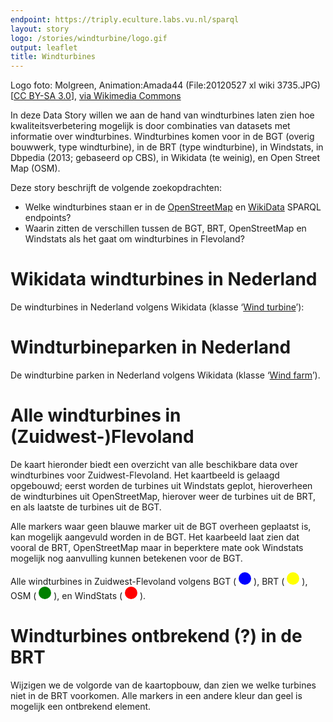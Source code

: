 ```yaml
---
endpoint: https://triply.eculture.labs.vu.nl/sparql
layout: story
logo: /stories/windturbine/logo.gif
output: leaflet
title: Windturbines
---
```


Logo foto: Molgreen, Animation:Amada44 (File:20120527 xl wiki
3735.JPG) [<a href="https://creativecommons.org/licenses/by-sa/3.0">CC
BY-SA 3.0</a>], <a
href="https://commons.wikimedia.org/wiki/File%3AWind_turbine.gif">via
Wikimedia Commons</a>

In deze Data Story willen we aan de hand van windturbines laten zien hoe kwaliteitsverbetering mogelijk is door combinaties van datasets met informatie over windturbines. Windturbines komen voor in de BGT (overig bouwwerk, type windturbine), in de BRT (type windturbine), in Windstats, in Dbpedia (2013; gebaseerd op CBS), in Wikidata (te weinig), en Open Street Map (OSM).

Deze story beschrijft de volgende zoekopdrachten:
- Welke windturbines staan er in de [OpenStreetMap](http://sophox.org/sophox/) en [WikiData](https://query.wikidata.org/) SPARQL endpoints?
- Waarin zitten de verschillen tussen de BGT, BRT, OpenStreetMap en Windstats als het gaat om windturbines in Flevoland?

# Wikidata windturbines in Nederland
De windturbines in Nederland volgens Wikidata (klasse ‘<a
href="http://www.wikidata.org/entity/Q49833">Wind turbine</a>’):

<div
  data-query
  data-query-endpoint="https://query.wikidata.org/sparql"
  data-query-sparql="10-turbine.rq"></div>

# Windturbineparken in Nederland
De windturbine parken in Nederland volgens Wikidata (klasse ‘<a
href="http://www.wikidata.org/entity/Q194356">Wind farm</a>’).

<div data-query
     data-query-endpoint="https://query.wikidata.org/sparql"
     data-query-sparql="20-farm.rq"></div>

# Alle windturbines in (Zuidwest-)Flevoland
De kaart hieronder biedt een overzicht van alle beschikbare data over windturbines voor Zuidwest-Flevoland. Het kaartbeeld is gelaagd opgebouwd; eerst worden de turbines uit Windstats geplot, hieroverheen de windturbines uit OpenStreetMap, hierover weer de turbines uit de BRT, en als laatste de turbines uit de BGT. 

Alle markers waar geen blauwe marker uit de BGT overheen geplaatst is, kan mogelijk aangevuld worden in de BGT. Het kaarbeeld laat zien dat vooral de BRT, OpenStreetMap maar in beperktere mate ook Windstats mogelijk nog aanvulling kunnen betekenen voor de BGT.

Alle windturbines in Zuidwest-Flevoland volgens BGT
( <svg height="20" viewBox="0 0 20 20" xmlns="http://www.w3.org/2000/svg"> <circle cx="10" cy="10" fill="blue" r="10"/></svg> ),
BRT
( <svg height="20" viewBox="0 0 20 20" xmlns="http://www.w3.org/2000/svg"> <circle cx="10" cy="10" fill="yellow" r="10"/></svg> ),
OSM
( <svg height="20" viewBox="0 0 20 20" xmlns="http://www.w3.org/2000/svg"> <circle cx="10" cy="10" fill="green" r="10"/></svg> ),
en WindStats
( <svg height="20" viewBox="0 0 20 20" xmlns="http://www.w3.org/2000/svg"> <circle cx="10" cy="10" fill="red" r="10"/></svg> ).

<div data-query
     data-query-endpoint="https://data.labs.pdok.nl/geosparql"
     data-query-sparql="40-windturbine.rq"></div>

# Windturbines ontbrekend (?) in de BRT
Wijzigen we de volgorde van de kaartopbouw, dan zien we welke turbines niet in de BRT voorkomen. Alle markers in een andere kleur dan geel is mogelijk een ontbrekend element.

<div data-query 
  data-query-sparql="30-turbines-niet-in-brt.rq" 
  data-query-endpoint="https://data.labs.pdok.nl/geosparql"></div>
